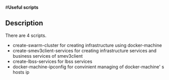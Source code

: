 #**Useful scripts**
## Description
There are 4 scripts.
- create-swarm-cluster for creating infrastructure using docker-machine
- create-smev3client-services for creating infrastructure services and business services of smev3client
- create-lbss-services for lbss services
- docker-machine-ipconfig for convinient managing of docker-machine' s hosts ip